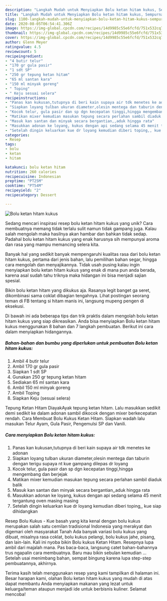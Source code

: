 ```yaml
---
description: "Langkah Mudah untuk Menyiapkan Bolu ketan hitam kukus, Sempurna"
title: "Langkah Mudah untuk Menyiapkan Bolu ketan hitam kukus, Sempurna"
slug: 1100-langkah-mudah-untuk-menyiapkan-bolu-ketan-hitam-kukus-sempurna
date: 2020-08-05T06:54:41.306Z
image: https://img-global.cpcdn.com/recipes/14d9985c55e6fcfd/751x532cq70/bolu-ketan-hitam-kukus-foto-resep-utama.jpg
thumbnail: https://img-global.cpcdn.com/recipes/14d9985c55e6fcfd/751x532cq70/bolu-ketan-hitam-kukus-foto-resep-utama.jpg
cover: https://img-global.cpcdn.com/recipes/14d9985c55e6fcfd/751x532cq70/bolu-ketan-hitam-kukus-foto-resep-utama.jpg
author: Glenn Meyer
ratingvalue: 4.5
reviewcount: 5
recipeingredient:
- "4 butir telur"
- "170 gr gula pasir"
- "1 sdt SP"
- "250 gr tepung ketan hitam"
- "65 ml santan kara"
- "150 ml minyak goreng"
- " Toping"
- " Keju sesuai selera"
recipeinstructions:
- "Panas kan kukusan,tutupnya di beri kain supaya air tdk menetes ke adonan"
- "Siapkan loyang tulban ukuran diameter,olesin mentega dan taburin dengan terigu supaya nt kue gampang dilepas dr loyang"
- "Kocok telur, gula pasir dan sp dgn kecepatan tinggi,hingga mengembang dan berjejak"
- "Matikan mixer kemudian masukan tepung secara perlahan sambil diaduk balik"
- "Masuk kan santan dan minyak secara bergantian,,aduk hingga rata"
- "Masukkan adonan ke loyang, kukus dengan api sedang selama 45 menit tergantung oven masing masing"
- "Setelah dingin keluarkan kue dr loyang kemudian diberi toping,, kue siap dihidangkan"
categories:
- Resep
tags:
- bolu
- ketan
- hitam

katakunci: bolu ketan hitam 
nutrition: 260 calories
recipecuisine: Indonesian
preptime: "PT25M"
cooktime: "PT54M"
recipeyield: "2"
recipecategory: Dessert

---
```



![Bolu ketan hitam kukus](https://img-global.cpcdn.com/recipes/14d9985c55e6fcfd/751x532cq70/bolu-ketan-hitam-kukus-foto-resep-utama.jpg)

Sedang mencari inspirasi resep bolu ketan hitam kukus yang unik? Cara membuatnya memang tidak terlalu sulit namun tidak gampang juga. Kalau salah mengolah maka hasilnya akan hambar dan bahkan tidak sedap. Padahal bolu ketan hitam kukus yang enak harusnya sih mempunyai aroma dan rasa yang mampu memancing selera kita.

Banyak hal yang sedikit banyak mempengaruhi kualitas rasa dari bolu ketan hitam kukus, pertama dari jenis bahan, lalu pemilihan bahan segar, hingga cara mengolah dan menyajikannya. Tidak usah pusing kalau ingin menyiapkan bolu ketan hitam kukus yang enak di mana pun anda berada, karena asal sudah tahu triknya maka hidangan ini bisa menjadi sajian spesial.

Bikin bolu ketan hitam yang dikukus aja. Rasanya legit banget ga seret, dikombinasi sama coklat dibagian tengahnya. Lihat postingan seorang teman di FB tentang si hitam manis ini, langsung mupeng pengen di eksekusi.


Di bawah ini ada beberapa tips dan trik praktis dalam mengolah bolu ketan hitam kukus yang siap dikreasikan. Anda bisa menyiapkan Bolu ketan hitam kukus menggunakan 8 bahan dan 7 langkah pembuatan. Berikut ini cara dalam menyiapkan hidangannya.

<!--inarticleads1-->

##### Bahan-bahan dan bumbu yang diperlukan untuk pembuatan Bolu ketan hitam kukus:

1. Ambil 4 butir telur
1. Ambil 170 gr gula pasir
1. Siapkan 1 sdt SP
1. Gunakan 250 gr tepung ketan hitam
1. Sediakan 65 ml santan kara
1. Ambil 150 ml minyak goreng
1. Ambil  Toping
1. Siapkan  Keju (sesuai selera)


Tepung Ketan Hitam DiayakAyak tepung ketan hitam. Lalu masukkan sedikit demi sedikit ke dalam adonan sambil dikocok dengan mixer berkecepatan rendah. Cara Membuat Bolu Kukus Ketan Hitam. Siapkan wadah lalu masukan Telur Ayam, Gula Pasir, Pengemulsi SP dan Vanili. 

<!--inarticleads2-->

##### Cara menyiapkan Bolu ketan hitam kukus:

1. Panas kan kukusan,tutupnya di beri kain supaya air tdk menetes ke adonan
1. Siapkan loyang tulban ukuran diameter,olesin mentega dan taburin dengan terigu supaya nt kue gampang dilepas dr loyang
1. Kocok telur, gula pasir dan sp dgn kecepatan tinggi,hingga mengembang dan berjejak
1. Matikan mixer kemudian masukan tepung secara perlahan sambil diaduk balik
1. Masuk kan santan dan minyak secara bergantian,,aduk hingga rata
1. Masukkan adonan ke loyang, kukus dengan api sedang selama 45 menit tergantung oven masing masing
1. Setelah dingin keluarkan kue dr loyang kemudian diberi toping,, kue siap dihidangkan


Resep Bolu Kukus - Kue basah yang kita kenal dengan bolu kukus merupakan salah satu cemilan tradisional Indonesia yang merakyat dan digemari oleh masyarakat Tanah Ada banyak variasi bolu kukus yang dibuat, misalnya rasa coklat, bolu kukus pelangi, bolu kukus jahe, pisang, dan lain-lain. Kali ini nyoba bikin Bolu kukus Ketan Hitam. Resepnya lupa ambil dari majalah mana. Pas baca-baca, langsung catet bahan-bahannya trus ngapalin cara membuatnya. Baru mau bikin sebulan kemudian … Setelah usai menimbang bahan, sempat bingung karena lupa step-step pembuatannya, akhirnya. 

Terima kasih telah menggunakan resep yang kami tampilkan di halaman ini. Besar harapan kami, olahan Bolu ketan hitam kukus yang mudah di atas dapat membantu Anda menyiapkan makanan yang lezat untuk keluarga/teman ataupun menjadi ide untuk berbisnis kuliner. Selamat mencoba!
